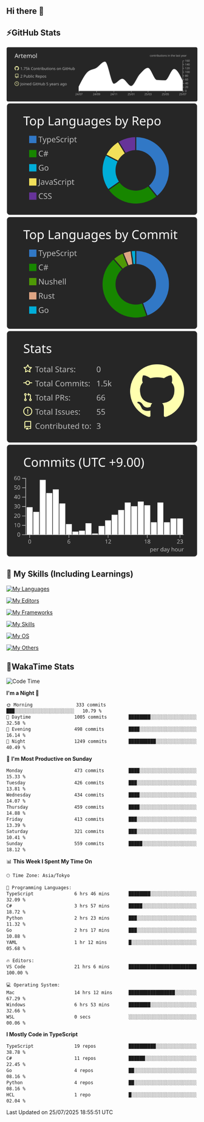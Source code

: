 ## Hi there 👋
<!--
**Artemol/Artemol** is a ✨ _special_ ✨ repository because its `README.md` (this file) appears on your GitHub profile.

Here are some ideas to get you started:

- 🔭 I’m currently working on ...
- 🌱 I’m currently learning ...
- 👯 I’m looking to collaborate on ...
- 🤔 I’m looking for help with ...
- 💬 Ask me about ...
- 📫 How to reach me: ...
- 😄 Pronouns: ...
- ⚡ Fun fact: ...
-->

## ⚡GitHub Stats
[![](https://raw.githubusercontent.com/Artemol/Artemol/main/profile-summary-card-output/apprentice/0-profile-details.svg)](https://github.com/vn7n24fzkq/github-profile-summary-cards)
[![](https://raw.githubusercontent.com/Artemol/Artemol/main/profile-summary-card-output/apprentice/1-repos-per-language.svg)](https://github.com/vn7n24fzkq/github-profile-summary-cards) [![](https://raw.githubusercontent.com/Artemol/Artemol/main/profile-summary-card-output/apprentice/2-most-commit-language.svg)](https://github.com/vn7n24fzkq/github-profile-summary-cards)
[![](https://raw.githubusercontent.com/Artemol/Artemol/main/profile-summary-card-output/apprentice/3-stats.svg)](https://github.com/vn7n24fzkq/github-profile-summary-cards) [![](https://raw.githubusercontent.com/Artemol/Artemol/main/profile-summary-card-output/apprentice/4-productive-time.svg)](https://github.com/vn7n24fzkq/github-profile-summary-cards)

## 🌱 My Skills (Including Learnings)

<!--
### Languages
-->
[![My Languages](https://skillicons.dev/icons?i=ts,py,cs,dotnet,rust,go,c,matlab,css)](https://skillicons.dev)

<!--
### Editors
-->
[![My Editors](https://skillicons.dev/icons?i=vscode,neovim,vim,visualstudio,idea)](https://skillicons.dev)

<!--
### Frameworks
-->
[![My Frameworks](https://skillicons.dev/icons?i=react,nestjs,vite,tailwind,tauri,electron,remix,nextjs,fastapi)](https://skillicons.dev)

<!--
### Tools
-->
[![My Skills](https://skillicons.dev/icons?i=git,nodejs,docker,unity,postman,bun,discord,cloudflare,bash,prometheus,grafana,obsidian)](https://skillicons.dev)

<!--
### OS
-->
[![My OS](https://skillicons.dev/icons?i=windows,ubuntu)](https://skillicons.dev)

<!--
### Others
-->
[![My Others](https://skillicons.dev/icons?i=github,raspberrypi,gcp)](https://skillicons.dev)

## 💬WakaTime Stats
<!--START_SECTION:waka-->
![Code Time](http://img.shields.io/badge/Code%20Time-605%20hrs%2040%20mins-blue)

**I'm a Night 🦉** 

```text
🌞 Morning                333 commits         ███░░░░░░░░░░░░░░░░░░░░░░   10.79 % 
🌆 Daytime                1005 commits        ████████░░░░░░░░░░░░░░░░░   32.58 % 
🌃 Evening                498 commits         ████░░░░░░░░░░░░░░░░░░░░░   16.14 % 
🌙 Night                  1249 commits        ██████████░░░░░░░░░░░░░░░   40.49 % 
```
📅 **I'm Most Productive on Sunday** 

```text
Monday                   473 commits         ████░░░░░░░░░░░░░░░░░░░░░   15.33 % 
Tuesday                  426 commits         ███░░░░░░░░░░░░░░░░░░░░░░   13.81 % 
Wednesday                434 commits         ████░░░░░░░░░░░░░░░░░░░░░   14.07 % 
Thursday                 459 commits         ████░░░░░░░░░░░░░░░░░░░░░   14.88 % 
Friday                   413 commits         ███░░░░░░░░░░░░░░░░░░░░░░   13.39 % 
Saturday                 321 commits         ███░░░░░░░░░░░░░░░░░░░░░░   10.41 % 
Sunday                   559 commits         █████░░░░░░░░░░░░░░░░░░░░   18.12 % 
```


📊 **This Week I Spent My Time On** 

```text
🕑︎ Time Zone: Asia/Tokyo

💬 Programming Languages: 
TypeScript               6 hrs 46 mins       ████████░░░░░░░░░░░░░░░░░   32.09 % 
C#                       3 hrs 57 mins       █████░░░░░░░░░░░░░░░░░░░░   18.72 % 
Python                   2 hrs 23 mins       ███░░░░░░░░░░░░░░░░░░░░░░   11.32 % 
Go                       2 hrs 17 mins       ███░░░░░░░░░░░░░░░░░░░░░░   10.88 % 
YAML                     1 hr 12 mins        █░░░░░░░░░░░░░░░░░░░░░░░░   05.68 % 

🔥 Editors: 
VS Code                  21 hrs 6 mins       █████████████████████████   100.00 % 

💻 Operating System: 
Mac                      14 hrs 12 mins      █████████████████░░░░░░░░   67.29 % 
Windows                  6 hrs 53 mins       ████████░░░░░░░░░░░░░░░░░   32.66 % 
WSL                      0 secs              ░░░░░░░░░░░░░░░░░░░░░░░░░   00.06 % 
```

**I Mostly Code in TypeScript** 

```text
TypeScript               19 repos            ██████████░░░░░░░░░░░░░░░   38.78 % 
C#                       11 repos            ██████░░░░░░░░░░░░░░░░░░░   22.45 % 
Go                       4 repos             ██░░░░░░░░░░░░░░░░░░░░░░░   08.16 % 
Python                   4 repos             ██░░░░░░░░░░░░░░░░░░░░░░░   08.16 % 
HCL                      1 repo              █░░░░░░░░░░░░░░░░░░░░░░░░   02.04 % 
```




 Last Updated on 25/07/2025 18:55:51 UTC
<!--END_SECTION:waka-->
